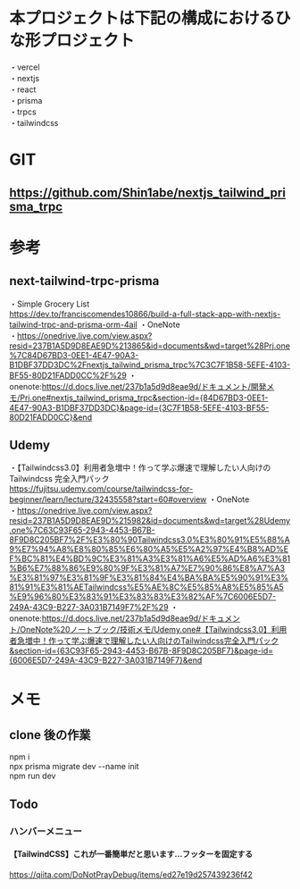 # 本プロジェクトは下記の構成におけるひな形プロジェクト

・vercel  
・nextjs  
・react  
・prisma  
・trpcs  
・tailwindcss

# GIT

## https://github.com/Shin1abe/nextjs_tailwind_prisma_trpc

# 参考

## next-tailwind-trpc-prisma

・Simple Grocery List  
https://dev.to/franciscomendes10866/build-a-full-stack-app-with-nextjs-tailwind-trpc-and-prisma-orm-4ail
・OneNote  
・https://onedrive.live.com/view.aspx?resid=237B1A5D9D8EAE9D%213865&id=documents&wd=target%28Prj.one%7C84D67BD3-0EE1-4E47-90A3-B1DBF37DD3DC%2Fnextjs_tailwind_prisma_trpc%7C3C7F1B58-5EFE-4103-BF55-80D21FADD0CC%2F%29
・onenote:https://d.docs.live.net/237b1a5d9d8eae9d/ドキュメント/開発メモ/Prj.one#nextjs_tailwind_prisma_trpc&section-id={84D67BD3-0EE1-4E47-90A3-B1DBF37DD3DC}&page-id={3C7F1B58-5EFE-4103-BF55-80D21FADD0CC}&end

## Udemy

・【Tailwindcss3.0】利用者急増中！作って学ぶ爆速で理解したい人向けの Tailwindcss 完全入門パック  
https://fujitsu.udemy.com/course/tailwindcss-for-beginner/learn/lecture/32435558?start=60#overview
・OneNote  
・https://onedrive.live.com/view.aspx?resid=237B1A5D9D8EAE9D%215982&id=documents&wd=target%28Udemy.one%7C63C93F65-2943-4453-B67B-8F9D8C205BF7%2F%E3%80%90Tailwindcss3.0%E3%80%91%E5%88%A9%E7%94%A8%E8%80%85%E6%80%A5%E5%A2%97%E4%B8%AD%EF%BC%81%E4%BD%9C%E3%81%A3%E3%81%A6%E5%AD%A6%E3%81%B6%E7%88%86%E9%80%9F%E3%81%A7%E7%90%86%E8%A7%A3%E3%81%97%E3%81%9F%E3%81%84%E4%BA%BA%E5%90%91%E3%81%91%E3%81%AETailwindcss%E5%AE%8C%E5%85%A8%E5%85%A5%E9%96%80%E3%83%91%E3%83%83%E3%82%AF%7C6006E5D7-249A-43C9-B227-3A031B7149F7%2F%29
・onenote:https://d.docs.live.net/237b1a5d9d8eae9d/ドキュメント/OneNote%20ノートブック/技術メモ/Udemy.one#【Tailwindcss3.0】利用者急増中！作って学ぶ爆速で理解したい人向けのTailwindcss完全入門パック&section-id={63C93F65-2943-4453-B67B-8F9D8C205BF7}&page-id={6006E5D7-249A-43C9-B227-3A031B7149F7}&end

# メモ

## clone 後の作業

npm i  
npx prisma migrate dev --name init  
npm run dev

## Todo

### ハンバーメニュー

#### 【TailwindCSS】これが一番簡単だと思います…フッターを固定する

https://qiita.com/DoNotPrayDebug/items/ed27e19d257439236f42

